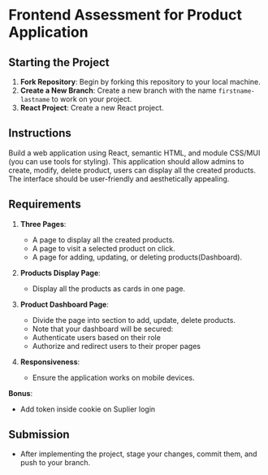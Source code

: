 # Frontend Assessment for Product Application

## Starting the Project

1. **Fork Repository**: Begin by forking this repository to your local machine.
2. **Create a New Branch**: Create a new branch with the name `firstname-lastname` to work on your project.
3. **React Project**: Create a new React project.

## Instructions

Build a web application using React, semantic HTML, and module CSS/MUI (you can use tools for styling). This application should allow admins to create, modify, delete product, users can display all the created products. The interface should be user-friendly and aesthetically appealing.

## Requirements

1. **Three Pages**:

   - A page to display all the created products.
   - A page to visit a selected product on click.
   - A page for adding, updating, or deleting products(Dashboard).

2. **Products Display Page**:

   - Display all the products as cards in one page.

3. **Product Dashboard Page**:

   - Divide the page into section to add, update, delete products.
   - Note that your dashboard will be secured:
   	- Authenticate users based on their role
   	- Authorize and redirect users to their proper pages

4. **Responsiveness**:

   - Ensure the application works on mobile devices.
  
**Bonus**:
- Add token inside cookie on Suplier login

## Submission

- After implementing the project, stage your changes, commit them, and push to your branch.
